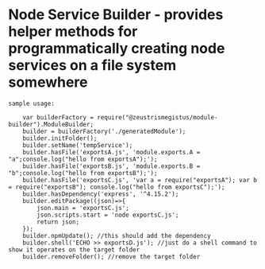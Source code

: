 # Node Service Builder - provides helper methods for programmatically creating node services on a file system somewhere

	sample usage:
	
		var builderFactory = require("@zeustrismegistus/module-builder").ModuleBuilder;
		builder = builderFactory('./generatedModule');
		builder.initFolder();
		builder.setName('tempService');
		builder.hasFile('exportsA.js', 'module.exports.A = "a";console.log("hello from exportsA");');
		builder.hasFile('exportsB.js', 'module.exports.B = "b";console.log("hello from exportsB");');
		builder.hasFile('exportsC.js', 'var a = require("exportsA"); var b = require("exportsB"); console.log("hello from exportsC");');
		builder.hasDependency('express', '^4.15.2');
		builder.editPackage((json)=>{
			json.main = 'exportsC.js';
			json.scripts.start = 'node exportsC.js';
			return json;
		});
		builder.npmUpdate(); //this should add the dependency
		builder.shell('ECHO >> exportsD.js'); //just do a shell command to show it operates on the target folder
		builder.removeFolder(); //remove the target folder
